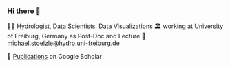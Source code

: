 ### Hi there 👋

👨‍🔬 Hydrologist, Data Scientists, Data Visualizations
🏛️ working at University of Freiburg, Germany as Post-Doc and Lecture
📧 michael.stoelzle@hydro.uni-freiburg.de 

📰 [Publications](https://scholar.google.de/citations?user=DEtPmaYAAAAJ) on Google Scholar

